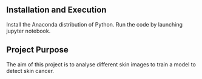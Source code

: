 ## Installation and Execution<a name="installation"></a>

Install the Anaconda distribution of Python.  Run the code by launching jupyter notebook.

## Project Purpose<a name="motivation"></a>

The aim of this project is to analyse different skin images to train a model to detect skin cancer.
